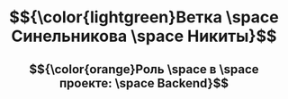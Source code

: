 <div align = "center">
  
# $${\color{lightgreen}Ветка \space Синельникова \space Никиты}$$
<!-- ## $${\color{lightblue}Здесь \space будет \space отображена \space проделанная \space мною \space работа}$ -->
## $${\color{orange}Роль \space в \space проекте: \space Backend}$$
